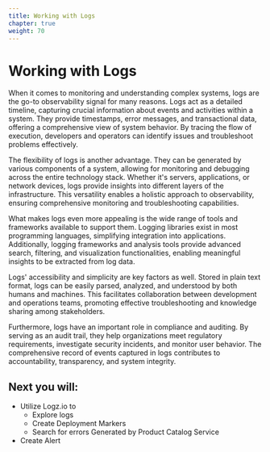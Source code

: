 ```yaml
---
title: Working with Logs
chapter: true
weight: 70
---
```


# Working with Logs

When it comes to monitoring and understanding complex systems, logs are the go-to observability signal for many reasons. Logs act as a detailed timeline, capturing crucial information about events and activities within a system. They provide timestamps, error messages, and transactional data, offering a comprehensive view of system behavior. By tracing the flow of execution, developers and operators can identify issues and troubleshoot problems effectively.

The flexibility of logs is another advantage. They can be generated by various components of a system, allowing for monitoring and debugging across the entire technology stack. Whether it's servers, applications, or network devices, logs provide insights into different layers of the infrastructure. This versatility enables a holistic approach to observability, ensuring comprehensive monitoring and troubleshooting capabilities.

What makes logs even more appealing is the wide range of tools and frameworks available to support them. Logging libraries exist in most programming languages, simplifying integration into applications. Additionally, logging frameworks and analysis tools provide advanced search, filtering, and visualization functionalities, enabling meaningful insights to be extracted from log data.

Logs' accessibility and simplicity are key factors as well. Stored in plain text format, logs can be easily parsed, analyzed, and understood by both humans and machines. This facilitates collaboration between development and operations teams, promoting effective troubleshooting and knowledge sharing among stakeholders.

Furthermore, logs have an important role in compliance and auditing. By serving as an audit trail, they help organizations meet regulatory requirements, investigate security incidents, and monitor user behavior. The comprehensive record of events captured in logs contributes to accountability, transparency, and system integrity.

## Next you will:

- Utilize Logz.io to
  - Explore logs
  - Create Deployment Markers
  - Search for errors Generated by Product Catalog Service
- Create Alert
